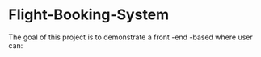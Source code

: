 # Flight-Booking-System
The goal of this project is to demonstrate a front -end -based where user can:
